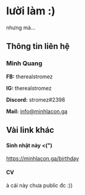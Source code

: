 # lười làm :)
  nhưng mà...
## Thông tin liên hệ
### **Minh Quang**
**FB:** therealstromez

**IG:** therealstromez

**Discord:** stromez#2398

**Mail:** info@minhlacon.ga

## Vài link khác
#### Sinh nhật này <(")
https://minhlacon.ga/birthday
#### CV
à cái này chưa public đc :))
